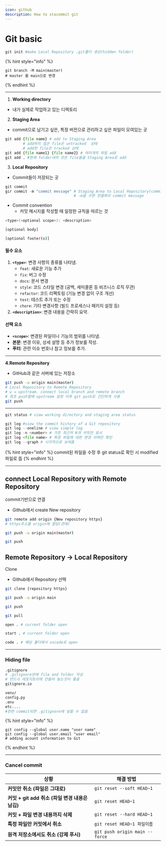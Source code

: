 ```yaml
---
icon: github
description: How to stacommit git
---
```


# Git basic

```python
git init #make Local Repository .git폴더 생성(hidden folder)
```

{% hint style="info" %}
```
git branch -M main(master)
# master 를 main으로 변경
```
{% endhint %}

***

1. **Working directory**

* 내가 실제로 작업하고 있는 디렉토리



2. **Staging Area**

* commit으로 남기고 싶은, 특정 버전으로 관리하고 싶은 파일이 모여있는 곳

```python
git add {file name} # add to Staging Area
        # add하지 않은 file은 untracked  상태
        # add한 file은 tracked 상태
git add {file name1} {file name2} # 여러개의 파일 add
git add . #현재 folder내의 모든 file들을 Staging Area로 add
```

3. **Local Repository**

* Commit들이 저장되는 곳

```python
git commit     
gir commit -m "commit message" # Staging Area to Local Repository(committed)
                               # -m을 쓰면 한줄짜리 commit message
```



* Commit convention
  * 커밋 메시지를 작성할 때 일정한 규칙을 따르는 것

```bash
<type>(<optional scope>): <description>

[optional body]

[optional footer(s)]
```

#### **필수 요소**

1. **`<type>`**: 변경 사항의 종류를 나타냄.
   * `feat`: 새로운 기능 추가
   * `fix`: 버그 수정
   * `docs`: 문서 변경
   * `style`: 코드 스타일 변경 (공백, 세미콜론 등 비즈니스 로직 무관)
   * `refactor`: 코드 리팩토링 (기능 변경 없이 구조 개선)
   * `test`: 테스트 추가 또는 수정
   * `chore`: 기타 변경사항 (빌드 프로세스나 패키지 설정 등)
2. **`<description>`**: 변경 내용을 간략히 요약.

#### **선택 요소**

* **`<scope>`**: 변경된 파일이나 기능의 범위를 나타냄.
* **본문**: 변경 이유, 상세 설명 등 추가 정보를 작성.
* **푸터**: 관련 이슈 번호나 참고 정보를 추가.

***

**4.Remote Repository**&#x20;

* GitHub과 같은 서버에 있는 저장소

```bash
git push -u origin main(master) 
# Local Repository to Remote Repository 
# u = upstream. connect local branch and remote branch
# 최초 push할때 upstream 설정 이후 git push로 간단하게 사용
git push
```

***

```python
git status # view working directory and staging area status
```

```python
git log #view the commit history of a Git repository
git log --oneline # view simple log
git log -n <number> # 가장 최근의 N개 커밋만 표시
git log <file name> # 특정 파일에 대한 변경 이력만 확인
git log --graph # 시각적으로 보여줌
```

{% hint style="info" %}
commit된 파일을 수정 후 git status로 확인 시 modified 파일로 뜸
{% endhint %}

***

## connect Local Repository with Remote Repository

commit기반으로 연결

* Github에서 create New repository

```bash
git remote add origin {New repository https}
# https주소를 origin에 할당(관례)

git push -u origin main(master) 

git push 
```

## Remote Repository → Local Repository&#x20;

Clone

* Github에서 Repository 선택

```bash
git clone {repository https}

git push -u origin main

git push

git pull

open . # current folder open 

start . # current folder open

code . # 해당 폴더에서 vscode로 open
```

***

### Hiding file

```bash
.gitignore
# .gitignore안에 file and folder 작성
# 반드시 레포지토리에 만들어 놓는것이 좋음
gitignore.io

venv/
config.py
.env
etc....
#한번 commit되면 .gitignore에 넣을 수 없음
```

{% hint style="info" %}
```
git config --global user.name "user name" 
git config --global user.email "user email" 
# adding acount information to Git
```
{% endhint %}

***

### Cancel commit

| 상황                                 | 해결 방법                          |
| ---------------------------------- | ------------------------------ |
| **커밋만 취소 (파일은 그대로)**               | `git reset --soft HEAD~1`      |
| **커밋 + git add 취소 (파일 변경 내용은 남김)** | `git reset HEAD~1`             |
| **커밋 + 파일 변경 내용까지 삭제**             | `git reset --hard HEAD~1`      |
| **특정 파일만 커밋에서 취소**                 | `git reset HEAD~1 파일이름`        |
| **원격 저장소에서도 취소 (강제 푸시)**           | `git push origin main --force` |

